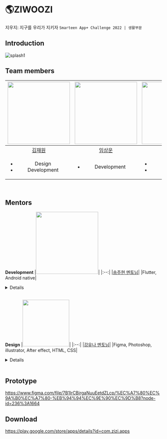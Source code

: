 # 🌎ZIWOOZI
지우지: 지구를 우리가 지키자       ```Smarteen App+ Challenge 2022 | 생활부문```

## Introduction
![splash1](https://user-images.githubusercontent.com/89503906/193465231-f8f9fb2b-20b0-4030-8736-d28919a94ebe.png)


## Team members
|<img src="https://avatars.githubusercontent.com/u/89503906?v=4" width="200px"/>|<img src="https://avatars.githubusercontent.com/u/87759612?v=4" width="200px"/>|<img src="https://avatars.githubusercontent.com/u/103102223?v=4" width="200px"/>|
|:------:|:---:|:---:|
|<a href="https://github.com/wodnjse">김재원</a>|<a href="https://github.com/KINGSANGWOON">임상운</a>|<a href="https://github.com/seohyeonmi0">박서현</a>|
|<ul><li>Design</li><li>Development</li></ul>|<ul><li>Development</li></ul>|<ul><li>PM</li><li>Design</li></ul>|

</br>

## Mentors
**Development**
|<img src="https://avatars.githubusercontent.com/u/13995077?v=4" width="200px"/>|
|:--:|
|<a href="https://github.com/izen1231">송주현 멘토님</a>|
|Flutter, Android native|
<details>
<summary>Details</summary>
<div markdown="1">

- 제 5, 8회 대한민국 SW 융합 해커톤 우수상 (대전광역시장상, 정보통신진흥원장상)
- 부산대학교 의생명융합공학부 데이터사이언스 전공 재학
- 현) 퐁퐁랩 대표이사
- 현) 부산소프트웨어마이스터고등학교 산업체 전문가
- 현) 경상남도 청년창업멘토단



</div>
</details>

<br>

**Design**
|<img src="https://user-images.githubusercontent.com/89503906/193463901-639555f7-965f-4a90-bd95-476b0fe420f8.png" width="150px"/>|
|:--:|
|<a href="https://drive.google.com/drive/folders/1EmPVyTcmJq_sbj-Cx-m5kzd-xNA4iDHj">강유나 멘토님</a>|
|Figma, Photoshop, illustrator, After effect, HTML, CSS|

<details>
<summary>Details</summary>
<div markdown="1">

- 2021 가을 대학생 디자인 학술발표대회 우수상
- 2021 HCI Creative Awards 논문 게재
- 2018 인천공항공사 CSV일자리 창출 경진대회 우수상

</div>
</details>

</br>

## Prototype
https://www.figma.com/file/7B1IrCBirgaNuuEetdZLcp/%EC%A7%80%EC%9A%B0%EC%A7%80-%EB%94%94%EC%9E%90%EC%9D%B8?node-id=236%3A1664

## Download
https://play.google.com/store/apps/details?id=com.zizi.apps
